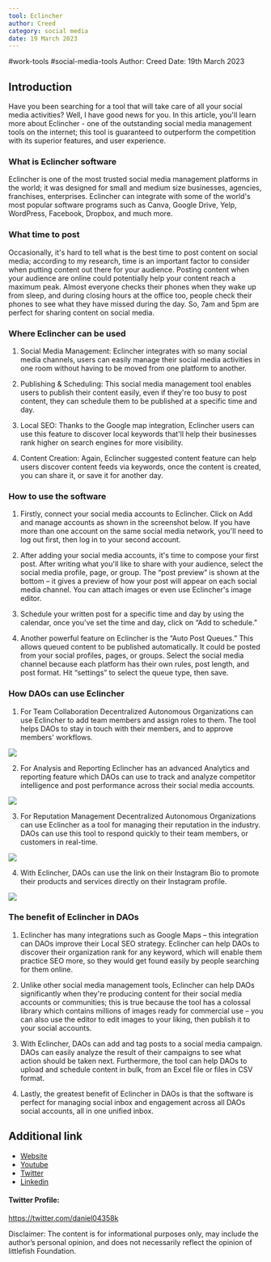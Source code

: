 ```yaml
---
tool: Eclincher
author: Creed
category: social media
date: 19 March 2023
---
```

#work-tools #social-media-tools
Author: Creed
Date:  19th March 2023

## Introduction

Have you been searching for a tool that will take care of all your social media activities? Well, I have good news for you. In this article, you'll learn more about Eclincher - one of the outstanding social media management tools on the internet; this tool is guaranteed to outperform the competition with its superior features, and user experience.

### What is Eclincher software 

Eclincher is one of the most trusted social media management platforms in the world; it was designed for small and medium size businesses, agencies, franchises, enterprises. Eclincher can integrate with some of the world's most popular software programs such as Canva, Google Drive, Yelp, WordPress, Facebook, Dropbox, and much more.


### What time to post

Occasionally, it's hard to tell what is the best time to post content on social media; according to my research, time is an important factor to consider when putting content out there for your audience. Posting content when your audience are online could potentially help your content reach a maximum peak. Almost everyone checks their phones when they wake up from sleep, and during closing hours at the office too, people check their phones to see what they have missed during the day. So, 7am and 5pm are perfect for sharing content on social media.


### Where Eclincher can be used

1. Social Media Management:
Eclincher integrates with so many social media channels, users can easily manage 
their social media activities in one room without having to be moved from one platform to another.

2. Publishing & Scheduling:
This social media management tool enables users to publish their content easily, even if they're too busy to post content, they can schedule them to be published at a specific time and day. 


3. Local SEO:
Thanks to the Google map integration, Eclincher users can use this feature to discover local keywords that'll help their businesses rank higher on search engines for more visibility.

4. Content Creation:
Again, Eclincher suggested content feature can help users discover content feeds via keywords, once the content is created, you can share it, or save it for another day.

### How to use the software

1. Firstly, connect your social media accounts to Eclincher. Click on Add and manage accounts as shown in the screenshot below. If you have more than one account on the same social media network, you'll need to log out first, then log in to your second account.

2. After adding your social media accounts, it's time to compose your first post. After writing what you'll like to share with your audience, select the social media profile, page, or group. The “post preview” is shown at the bottom – it gives a preview of how your post will appear on each social media channel. You can attach images or even use Eclincher's image editor. 

3. Schedule your written post for a specific time and day by using the calendar, once you've set the time and day, click on “Add to schedule.”

4. Another powerful feature on Eclincher is the “Auto Post Queues.” This allows queued content to be published automatically. It could be posted from your social profiles, pages, or groups. Select the social media channel because each platform has their own rules, post length, and post format. Hit “settings” to select the queue type, then save. 

### How DAOs can use Eclincher

1. For Team Collaboration
Decentralized Autonomous Organizations can use Eclincher to add team members and assign roles to them. The tool helps DAOs to stay in touch with their members, and to approve members' workflows.

![](https://i.imgur.com/EmqNCCC.png)


2. For Analysis and Reporting 
Eclincher has an advanced Analytics and reporting feature which DAOs can use to track and analyze competitor intelligence and post performance across their social media accounts.

![](https://i.imgur.com/5FRwSa1.png)


3. For Reputation Management
Decentralized Autonomous Organizations can use Eclincher as a tool for managing their reputation in the industry. DAOs can use this tool to respond quickly to their team members, or customers in real-time.

![](https://i.imgur.com/2o3kvrn.png)


4. With Eclincher, DAOs can use the link on their Instagram Bio to promote their products and services directly on their Instagram profile.

![](https://i.imgur.com/MMp7KWX.png)


### The benefit of Eclincher in DAOs

1. Eclincher has many integrations such as Google Maps – this integration can DAOs improve their Local SEO strategy. 
Eclincher can help DAOs to discover their organization rank for any keyword, which will enable them practice SEO more, so they would get found easily by people searching for them online.

2. Unlike other social media management tools, Eclincher can help DAOs significantly when they're producing content for their social media accounts or communities; this is true because the tool has a colossal library which contains millions of images ready for commercial use – you can also use the editor to edit images to your liking, then publish it to your social accounts.

3. With Eclincher, DAOs can add and tag posts to a social media campaign. DAOs can easily analyze the result of their campaigns to see what action should be taken next. Furthermore, the tool can help DAOs to upload and schedule content in bulk, from an Excel file or files in CSV format.

4. Lastly, the greatest benefit of Eclincher in DAOs is that the software is perfect for managing social inbox and engagement across all DAOs social accounts, all in one unified inbox.

## Additional link
* [Website](https://eclincher.com/)
* [Youtube](https://www.youtube.com/user/eClincher)
* [ Twitter](https://twitter.com/eclincher)
* [ Linkedin](https://linkedin.com/company/eclincher)

#### Twitter Profile:

https://twitter.com/daniel04358k

Disclaimer: The content is for informational purposes only, may include the author’s personal opinion, and does not necessarily reflect the opinion of littlefish Foundation.